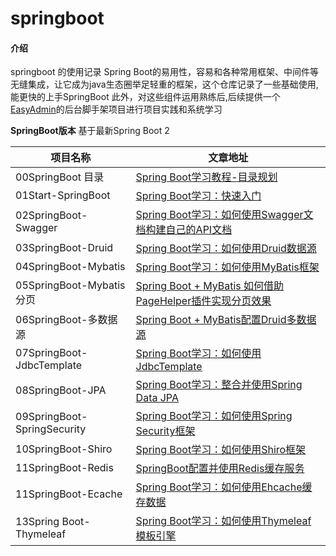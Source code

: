 # springboot

#### 介绍
springboot 的使用记录
Spring Boot的易用性，容易和各种常用框架、中间件等无缝集成，让它成为java生态圈举足轻重的框架，这个仓库记录了一些基础使用,能更快的上手SpringBoot
此外，对这些组件运用熟练后,后续提供一个[EasyAdmin](https://gitee.com/kaixinshow/easyadmin)的后台脚手架项目进行项目实践和系统学习

**SpringBoot版本**
基于最新Spring Boot 2

项目名称                    | 文章地址
----------------------------|------------------------------------------------------------------------------------------
00SpringBoot 目录           | [Spring Boot学习教程-目录规划](https://www.jianshu.com/p/180cf4cc3c48)
01Start-SpringBoot          | [Spring Boot学习：快速入门](https://www.jianshu.com/p/43b0c54843ae)
02SpringBoot-Swagger        | [Spring Boot学习：如何使用Swagger文档构建自己的API文档](https://www.jianshu.com/p/ab1a2cd84c1c)
03SpringBoot-Druid          | [Spring Boot学习：如何使用Druid数据源](https://www.jianshu.com/p/536030dde982)
04SpringBoot-Mybatis        | [Spring Boot学习：如何使用MyBatis框架](https://www.jianshu.com/p/2e31d953cd91)
05SpringBoot-Mybatis分页    | [Spring Boot + MyBatis 如何借助PageHelper插件实现分页效果](https://www.jianshu.com/p/4793919255ac)
06SpringBoot-多数据源       | [Spring Boot + MyBatis配置Druid多数据源](https://www.jianshu.com/p/00a2ee8747fd)
07SpringBoot-JdbcTemplate   | [Spring Boot学习：如何使用JdbcTemplate](https://www.jianshu.com/p/eb1667961871)
08SpringBoot-JPA            | [Spring Boot学习：整合并使用Spring Data JPA](https://www.jianshu.com/p/9eb566c8ee32)
09SpringBoot-SpringSecurity | [Spring Boot学习：如何使用Spring Security框架](https://www.jianshu.com/p/18a07d30093e)
10SpringBoot-Shiro          | [Spring Boot学习：如何使用Shiro框架](https://www.jianshu.com/p/110cd93b84c6)
11SpringBoot-Redis          | [SpringBoot配置并使用Redis缓存服务](https://www.jianshu.com/p/6af279d798e1)
11SpringBoot-Ecache         | [Spring Boot学习：如何使用Ehcache缓存数据](https://www.jianshu.com/p/02cc94b3c12e)
13Spring Boot-Thymeleaf     | [Spring Boot学习：如何使用Thymeleaf模板引擎](https://www.jianshu.com/p/96dd9763930c)